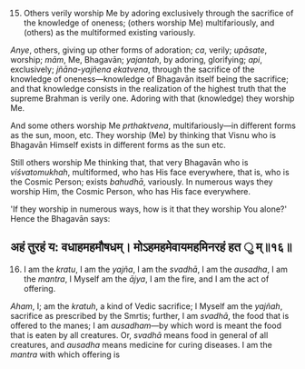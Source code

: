 15. Others verily worship Me by adoring exclusively through the sacrifice of the knowledge of oneness; (others worship Me) multifariously, and (others) as the multiformed existing variously.

*Anye*, others, giving up other forms of adoration; *ca*, verily; *upāsate*, worship; *mām*, Me, Bhagavān; *yajantah*, by adoring, glorifying; *api*, exclusively; *jñāna-yajñena ekatvena*, through the sacrifice of the knowledge of oneness—knowledge of Bhagavān itself being the sacrifice; and that knowledge consists in the realization of the highest truth that the supreme Brahman is verily one. Adoring with that (knowledge) they worship Me.

And some others worship Me *prthaktvena*, multifariously—in different forms as the sun, moon, etc. They worship (Me) by thinking that Visnu who is Bhagavān Himself exists in different forms as the sun etc.

Still others worship Me thinking that, that very Bhagavān who is *viśvatomukhah*, multiformed, who has His face everywhere, that is, who is the Cosmic Person; exists *bahudhā*, variously. In numerous ways they worship Him, the Cosmic Person, who has His face everywhere.

'If they worship in numerous ways, how is it that they worship You alone?' Hence the Bhagavān says:

## अहं तुरहं य: वधाहमहमौषधम्। मोऽहमहमेवायमहमिनरहं हत ु म्॥१६॥

16. I am the *kratu*, I am the *yajña*, I am the *svadhā*, I am the *ausadha*, I am the *mantra*, I Myself am the *ājya*, I am the fire, and I am the act of offering.

*Aham*, I; am the *kratuh*, a kind of Vedic sacrifice; I Myself am the *yajñah*, sacrifice as prescribed by the Smrtis; further, I am *svadhā*, the food that is offered to the manes; I am *ausadham*—by which word is meant the food that is eaten by all creatures. Or, *svadhā* means food in general of all creatures, and *ausadha* means medicine for curing diseases. I am the *mantra* with which offering is